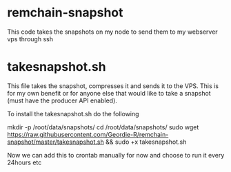 # remchain-snapshot
This code takes the snapshots on my node to send them to my webserver vps through ssh

# takesnapshot.sh
This file takes the snapshot, compresses it and sends it to the VPS. This is for my own benefit or for anyone else that would like to take a snapshot (must have the producer API enabled).

To install the takesnapshot.sh do the following

mkdir -p /root/data/snapshots/
cd /root/data/snapshots/
sudo wget https://raw.githubusercontent.com/Geordie-R/remchain-snapshot/master/takesnapshot.sh && sudo +x takesnapshot.sh

Now we can add this to crontab manually for now and choose to run it every 24hours etc





